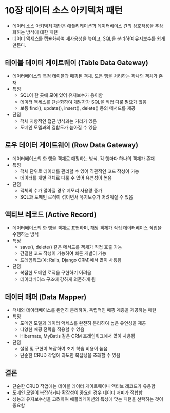 # 10장 데이터 소스 아키텍처 패턴
- 데이터 소스 아키텍처 패턴은 애플리케이션과 데이터베이스 간의 상호작용을 추상화하는 방식에 대한 패턴
- 데이터 액세스를 캡슐화하여 재사용성을 높이고, SQL을 분리하여 유지보수를 쉽게 만든다.

## 테이블 데이터 게이트웨이 (Table Data Gateway)
- 데이터베이스의 특정 테이블과 매핑된 객체. 모든 행을 처리하는 하나의 객체가 존재
- 특징
  - SQL이 한 곳에 모여 있어 유지보수가 용이함
  - 데이터 액세스를 단순화하여 개발자가 SQL을 직접 다룰 필요가 없음
  - 보통 find(), update(), insert(), delete() 등의 메서드를 제공
- 단점
  - 객체 지향적인 접근 방식과는 거리가 있음
  - 도메인 모델과의 결합도가 높아질 수 있음

## 로우 데이터 게이트웨이 (Row Data Gateway)
- 데이터베이스의 한 행을 객체로 매핑하는 방식. 각 행마다 하나의 객체가 존재
- 특징
  - 객체 단위로 데이터를 관리할 수 있어 직관적인 코드 작성이 가능
  - 데이터를 개별 객체로 다룰 수 있어 유연성이 높음
- 단점
  - 객체의 수가 많아질 경우 메모리 사용량 증가
  - SQL과 도메인 로직이 섞이면서 유지보수가 어려워질 수 있음
## 액티브 레코드 (Active Record)
- 데이터베이스의 한 행을 객체로 표현하며, 해당 객체가 직접 데이터베이스 작업을 수행하는 방식
- 특징
  - save(), delete() 같은 메서드를 객체가 직접 호출 가능
  - 간결한 코드 작성이 가능하여 빠른 개발이 가능
  - 프레임워크(예: Rails, Django ORM)에서 많이 사용됨
- 단점
  - 복잡한 도메인 로직을 구현하기 어려움
  - 데이터베이스 구조에 강하게 의존하게 됨
## 데이터 매퍼 (Data Mapper)
- 객체와 데이터베이스를 완전히 분리하여, 독립적인 매핑 계층을 제공하는 패턴
- 특징
  - 도메인 모델과 데이터 액세스를 완전히 분리하여 높은 유연성을 제공
  - 다양한 매핑 전략을 적용할 수 있음
  - Hibernate, MyBatis 같은 ORM 프레임워크에서 많이 사용됨
- 단점
  - 설정 및 구현이 복잡하여 초기 학습 비용이 높음
  - 단순한 CRUD 작업에 과도한 복잡성을 초래할 수 있음
## 결론
  - 단순한 CRUD 작업에는 테이블 데이터 게이트웨이나 액티브 레코드가 유용함
  - 도메인 모델이 복잡하거나 확장성이 중요한 경우 데이터 매퍼가 적합함
  - 성능과 유지보수성을 고려하여 애플리케이션의 특성에 맞는 패턴을 선택하는 것이 중요함
